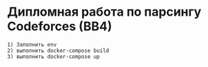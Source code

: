 # Дипломная работа по парсингу Сodeforces (BB4)
    1) Заполнить env
    2) выполнить docker-compose build
    3) выполнить docker-compose up
